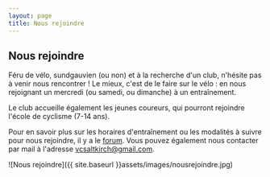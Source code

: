 ```yaml
---
layout: page
title: Nous rejoindre
---
```



## Nous rejoindre

Féru de vélo, sundgauvien (ou non) et à la recherche d'un club, n'hésite pas à venir nous rencontrer ! Le mieux, c'est de le faire sur le vélo : en nous rejoignant un mercredi (ou samedi, ou dimanche) à un entraînement.

Le club accueille également les jeunes coureurs, qui pourront rejoindre l'école de cyclisme (7-14 ans).

Pour en savoir plus sur les horaires d'entraînement ou les modalités à suivre pour nous rejoindre, il y a le [forum](http://veloclubaltkirch.xoo.it/index.php). Vous pouvez également nous contacter par mail à l'adresse [vcsaltkirch@gmail.com](mailto:vcsaltkirch@gmail.com).

![Nous rejoindre]({{ site.baseurl }}assets/images/nousrejoindre.jpg)

